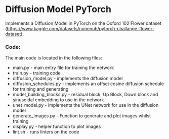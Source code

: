 # Diffusion Model PyTorch

Implements a Diffusion Model in PyTorch on the Oxford 102 Flower dataset (https://www.kaggle.com/datasets/nunenuh/pytorch-challange-flower-dataset). 

### Code:
The main code is located in the following files:
* main.py - main entry file for training the network
* train.py - training code
* diffusion_model.py - implements the diffusion model
* diffusion_schedules.py - implements an offset cosine diffusion schedule for training and generating
* model_building_blocks.py - residual block, Up Block, Down block and sinusoidal embedding to use in the network
* unet_model.py - implements the UNet network for use in the diffusion model
* generate_images.py - Function to generate and plot images whilst training
* display.py - helper function to plot images
* lint.sh - runs linters on the code
